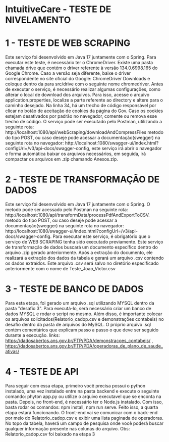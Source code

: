# IntuitiveCare - TESTE DE NIVELAMENTO

# 1 - TESTE DE WEB SCRAPING
  Este serviço foi desenvolvido em Java 17 juntamente com o Spring. Para executar este teste, é necessário ter o ChromeDriver. Existe uma pasta chamada drive que contém o driver referente à versão 134.0.6998.165 do Google Chrome. Caso a versão seja 
    diferente, baixe o driver correspondente no site oficial do Google: ChromeDriver Downloads e coloque dentro da para src/drive com o seguinte nome chromedriver.
  Antes de executar o serviço, é necessário realizar algumas configurações, como alterar o local de download dos arquivos. Para isso, acesse o arquivo application.properties, localize a parte referente ao directory e 
   altere para o caminho desejado.
  Na linha 34, há um trecho de código responsável por clicar no botão de aceitação de cookies da página do Gov. Caso os cookies estejam desativados por padrão no navegador, comente ou remova esse trecho de código.
  O serviço pode ser executado pelo Postman, utilizando a seguinte rota: http://localhost:1080/api/webScraping/downloadAndCompressFiles metodo do tipo POST, ou caso deseje pode acessar a documentação(swegger) na seguinte 
    rota no navegador: http://localhost:1080/swagger-ui/index.html?configUrl=/v3/api-docs/swagger-config, este serviço irá abrir o navegador e forma automática baixar os arquivos necessários, em seguida, irá compactar os 
    arquivos em .zip chamando Anexos.zip. 

# 2 - TESTE DE TRANSFORMAÇÃO DE DADOS
   Este serviço foi desenvolvido em Java 17 juntamente com o Spring. O metodo pode ser acessado pelo Postman na seguinte rota: http://localhost:1080/api/transformData/processPdfAndExportToCSV. metodo do tipo POST, ou caso deseje pode acessar 
    a documentação(swegger) na seguinte rota no navegador: http://localhost:1080/swagger-ui/index.html?configUrl=/v3/api-docs/swagger-config.
   Para executar este serviço, é obrigatório que o serviço de WEB SCRAPING tenha sido executado previamente. Este serviço de transformação de dados buscará um documento específico dentro do arquivo .zip gerado anteriormente.
    Após a extração do documento, ele realizará a extração dos dados da tabela e gerará um arquivo .csv contendo os dados extraídos. Este arquivo .csv será salvo no diretório especificado anteriormente com o nome de Teste_Joao_Victor.csv

# 3 - TESTE DE BANCO DE DADOS
  Para esta etapa, foi gerado um arquivo .sql utilizando MYSQL dentro da pasta "desafio 3". Para executá-lo, será necessário criar um banco de dados MYSQL e rodar o script no mesmo. Além disso, é importante colocar os arquivos solicitados(Relatorio_cadop.csv e demonstrações contabeis) no desafio dentro da pasta de arquivos do MySQL.
  O próprio arquivo .sql contém comentários que explicam passo a passo o que deve ser seguido durante a execução.
  links: https://dadosabertos.ans.gov.br/FTP/PDA/demonstracoes_contabeis/ , https://dadosabertos.ans.gov.br/FTP/PDA/operadoras_de_plano_de_saude_ativas/

# 4 - TESTE DE API
  Para seguir com essa etapa, primeiro você precisa possui o python instalado, uma vez instalado entre na pasta backend e execute o seguinte comando: phyton app.py ou utilize o arquivo executavel que se enconta na pasta. Depois, no front-end, é necessário ter o Node.js instalado. Com isso, basta rodar os comandos: npm install, npm run serve.
  Feito isso, a quarta etapa estará funcionando. O front-end vai se comunicar com o back-end por meio do Relatorio_cadop.csv e exibir uma lista paginada de operadoras. No topo da tabela, haverá um campo de pesquisa onde você poderá buscar qualquer informação presente nas colunas do arquivo.
  Obs: Relatorio_cadop.csv foi baixado na etapa 3

